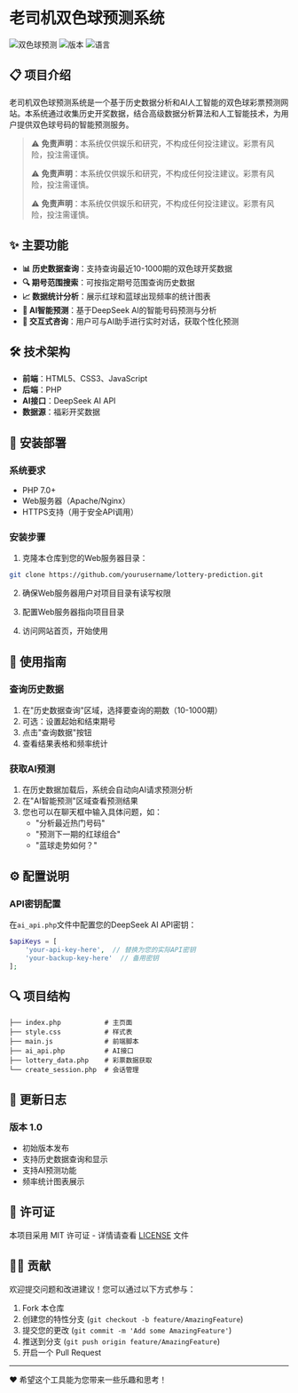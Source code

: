 # 老司机双色球预测系统

![双色球预测](https://img.shields.io/badge/双色球-预测系统-red)
![版本](https://img.shields.io/badge/版本-1.0-blue)
![语言](https://img.shields.io/badge/语言-PHP/JavaScript-yellow)

## 📋 项目介绍

老司机双色球预测系统是一个基于历史数据分析和AI人工智能的双色球彩票预测网站。本系统通过收集历史开奖数据，结合高级数据分析算法和人工智能技术，为用户提供双色球号码的智能预测服务。

>⚠️ **免责声明**：本系统仅供娱乐和研究，不构成任何投注建议。彩票有风险，投注需谨慎。
>
>⚠️ **免责声明**：本系统仅供娱乐和研究，不构成任何投注建议。彩票有风险，投注需谨慎。
>
>⚠️ **免责声明**：本系统仅供娱乐和研究，不构成任何投注建议。彩票有风险，投注需谨慎。

## ✨ 主要功能

- **📊 历史数据查询**：支持查询最近10-1000期的双色球开奖数据
- **🔍 期号范围搜索**：可按指定期号范围查询历史数据
- **📈 数据统计分析**：展示红球和蓝球出现频率的统计图表
- **🤖 AI智能预测**：基于DeepSeek AI的智能号码预测与分析
- **💬 交互式咨询**：用户可与AI助手进行实时对话，获取个性化预测

## 🛠️ 技术架构

- **前端**：HTML5、CSS3、JavaScript
- **后端**：PHP
- **AI接口**：DeepSeek AI API
- **数据源**：福彩开奖数据

## 🔧 安装部署

### 系统要求

- PHP 7.0+
- Web服务器（Apache/Nginx）
- HTTPS支持（用于安全API调用）

### 安装步骤

1. 克隆本仓库到您的Web服务器目录：

```bash
git clone https://github.com/yourusername/lottery-prediction.git
```

2. 确保Web服务器用户对项目目录有读写权限

3. 配置Web服务器指向项目目录

4. 访问网站首页，开始使用

## 🚀 使用指南

### 查询历史数据

1. 在"历史数据查询"区域，选择要查询的期数（10-1000期）
2. 可选：设置起始和结束期号
3. 点击"查询数据"按钮
4. 查看结果表格和频率统计

### 获取AI预测

1. 在历史数据加载后，系统会自动向AI请求预测分析
2. 在"AI智能预测"区域查看预测结果
3. 您也可以在聊天框中输入具体问题，如：
   - "分析最近热门号码"
   - "预测下一期的红球组合"
   - "蓝球走势如何？"

## ⚙️ 配置说明

### API密钥配置

在`ai_api.php`文件中配置您的DeepSeek AI API密钥：

```php
$apiKeys = [
    'your-api-key-here',  // 替换为您的实际API密钥
    'your-backup-key-here'  // 备用密钥
];
```

## 🔍 项目结构

```
├── index.php           # 主页面
├── style.css           # 样式表
├── main.js             # 前端脚本
├── ai_api.php          # AI接口
├── lottery_data.php    # 彩票数据获取
└── create_session.php  # 会话管理
```

## 📝 更新日志

### 版本 1.0
- 初始版本发布
- 支持历史数据查询和显示
- 支持AI预测功能
- 频率统计图表展示

## 📜 许可证

本项目采用 MIT 许可证 - 详情请查看 [LICENSE](LICENSE) 文件

## 👨‍💻 贡献

欢迎提交问题和改进建议！您可以通过以下方式参与：

1. Fork 本仓库
2. 创建您的特性分支 (`git checkout -b feature/AmazingFeature`)
3. 提交您的更改 (`git commit -m 'Add some AmazingFeature'`)
4. 推送到分支 (`git push origin feature/AmazingFeature`)
5. 开启一个 Pull Request

---

❤️ 希望这个工具能为您带来一些乐趣和思考！
